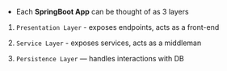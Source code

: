   
  
-  Each **SpringBoot App** can be thought of as 3 layers  
  
1. `Presentation Layer` - exposes endpoints, acts as a front-end   
  
2. `Service Layer` - exposes services, acts as a middleman  
  
3. `Persistence Layer` — handles interactions with DB